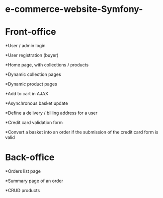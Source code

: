 # e-commerce-website-Symfony-

# Front-office

 *User / admin login
 
 *User registration (buyer)
 
 *Home page, with collections / products
 
 *Dynamic collection pages
 
 *Dynamic product pages
 
 *Add to cart in AJAX
 
 *Asynchronous basket update
 
 *Define a delivery / billing address for a user
 
 *Credit card validation form
 
 *Convert a basket into an order if the submission of the credit card form is valid
 
# Back-office

 *Orders list page
 
 *Summary page of an order
 
 *CRUD products
